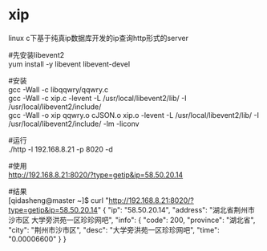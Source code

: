 # xip
linux c下基于纯真ip数据库开发的ip查询http形式的server


#先安装libevent2     
yum install -y libevent libevent-devel        


#安装      
gcc -Wall -c libqqwry/qqwry.c         
gcc -Wall -c xip.c   -levent -L /usr/local/libevent2/lib/ -I /usr/local/libevent2/include/          
gcc -Wall -o xip qqwry.o cJSON.o xip.o   -levent -L /usr/local/libevent2/lib/ -I /usr/local/libevent2/include/ -lm -liconv        


#运行            
./http -l 192.168.8.21 -p 8020 -d       


#使用     
http://192.168.8.21:8020/?type=getip&ip=58.50.20.14   


#结果    
[qidasheng@master ~]$ curl "http://192.168.8.21:8020/?type=getip&ip=58.50.20.14"
{
	"ip":	"58.50.20.14",
	"address":	"湖北省荆州市沙市区  大学旁洪苑一区珍珍网吧",
	"info":	{
		"code":	200,
		"province":	"湖北省",
		"city":	"荆州市沙市区",
		"desc":	"大学旁洪苑一区珍珍网吧",
		"time":	"0.00006600"
	}
}
